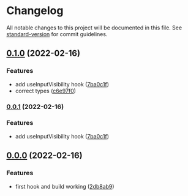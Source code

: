 # Changelog

All notable changes to this project will be documented in this file. See [standard-version](https://github.com/conventional-changelog/standard-version) for commit guidelines.

## [0.1.0](https://github.com/cchampou/react-alt/compare/v0.0.0...v0.1.0) (2022-02-16)


### Features

* add useInputVisibility hook ([7ba0c1f](https://github.com/cchampou/react-alt/commit/7ba0c1ff28ff49a841834865cb98d5908fa19160))
* correct types ([c6e97f0](https://github.com/cchampou/react-alt/commit/c6e97f0d14198f7c02ded548da2b56afcac060b4))

### [0.0.1](https://github.com/cchampou/react-alt/compare/v0.0.0...v0.0.1) (2022-02-16)


### Features

* add useInputVisibility hook ([7ba0c1f](https://github.com/cchampou/react-alt/commit/7ba0c1ff28ff49a841834865cb98d5908fa19160))

## [0.0.0](https://github.com/cchampou/react-alt/compare/v0.0.0-dev...v0.0.0) (2022-02-16)


### Features

* first hook and build working ([2db8ab9](https://github.com/cchampou/react-alt/commit/2db8ab92820403ceb0438ae919b0dd1eff37365a))

